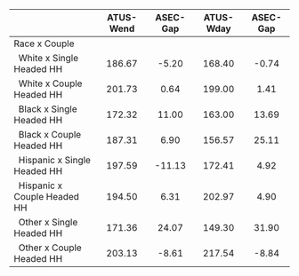 
|                      |    ATUS-Wend |     ASEC-Gap |    ATUS-Wday |     ASEC-Gap |
| -------------------- | :----------: | :----------: | :----------: | :----------: |
| Race x Couple        |              |              |              |              |
| &nbsp;&nbsp;White x Single Headed HH |       186.67 |        -5.20 |       168.40 |        -0.74 |
| &nbsp;&nbsp;White x Couple Headed HH |       201.73 |         0.64 |       199.00 |         1.41 |
| &nbsp;&nbsp;Black x Single Headed HH |       172.32 |        11.00 |       163.00 |        13.69 |
| &nbsp;&nbsp;Black x Couple Headed HH |       187.31 |         6.90 |       156.57 |        25.11 |
| &nbsp;&nbsp;Hispanic x Single Headed HH |       197.59 |       -11.13 |       172.41 |         4.92 |
| &nbsp;&nbsp;Hispanic x Couple Headed HH |       194.50 |         6.31 |       202.97 |         4.90 |
| &nbsp;&nbsp;Other x Single Headed HH |       171.36 |        24.07 |       149.30 |        31.90 |
| &nbsp;&nbsp;Other x Couple Headed HH |       203.13 |        -8.61 |       217.54 |        -8.84 |

